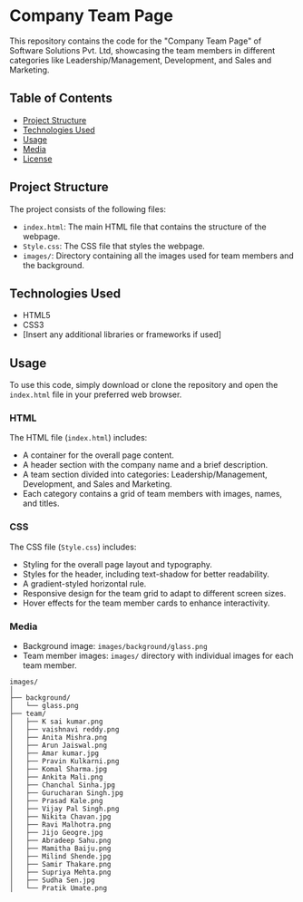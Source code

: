 # Company Team Page

This repository contains the code for the "Company Team Page" of Software Solutions Pvt. Ltd, showcasing the team members in different categories like Leadership/Management, Development, and Sales and Marketing.

## Table of Contents

- [Project Structure](#project-structure)
- [Technologies Used](#technologies-used)
- [Usage](#usage)
- [Media](#media)
- [License](#license)

## Project Structure

The project consists of the following files:

- `index.html`: The main HTML file that contains the structure of the webpage.
- `Style.css`: The CSS file that styles the webpage.
- `images/`: Directory containing all the images used for team members and the background.

## Technologies Used

- HTML5
- CSS3
- [Insert any additional libraries or frameworks if used]

## Usage

To use this code, simply download or clone the repository and open the `index.html` file in your preferred web browser.

### HTML

The HTML file (`index.html`) includes:

- A container for the overall page content.
- A header section with the company name and a brief description.
- A team section divided into categories: Leadership/Management, Development, and Sales and Marketing.
- Each category contains a grid of team members with images, names, and titles.

### CSS

The CSS file (`Style.css`) includes:

- Styling for the overall page layout and typography.
- Styles for the header, including text-shadow for better readability.
- A gradient-styled horizontal rule.
- Responsive design for the team grid to adapt to different screen sizes.
- Hover effects for the team member cards to enhance interactivity.

### Media

- Background image: `images/background/glass.png`
- Team member images: `images/` directory with individual images for each team member.

```plaintext
images/
│
├── background/
│   └── glass.png
├── team/
│   ├── K sai kumar.png
│   ├── vaishnavi reddy.png
│   ├── Anita Mishra.png
│   ├── Arun Jaiswal.png
│   ├── Amar kumar.jpg
│   ├── Pravin Kulkarni.png
│   ├── Komal Sharma.jpg
│   ├── Ankita Mali.png
│   ├── Chanchal Sinha.jpg
│   ├── Gurucharan Singh.jpg
│   ├── Prasad Kale.png
│   ├── Vijay Pal Singh.png
│   ├── Nikita Chavan.jpg
│   ├── Ravi Malhotra.png
│   ├── Jijo Geogre.jpg
│   ├── Abradeep Sahu.png
│   ├── Mamitha Baiju.png
│   ├── Milind Shende.jpg
│   ├── Samir Thakare.png
│   ├── Supriya Mehta.png
│   ├── Sudha Sen.jpg
│   └── Pratik Umate.png
